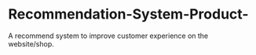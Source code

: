 # Recommendation-System-Product-
 A recommend system to improve customer experience on the website/shop.
